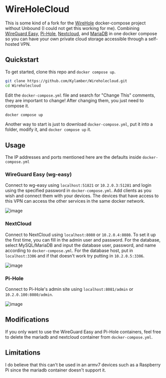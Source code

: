 # WireHoleCloud
This is some kind of a fork for the [WireHole](https://github.com/IAmStoxe/wirehole) docker-compose project without Unbound (I could not get this working for me). Combining [WireGuard Easy](https://hub.docker.com/r/weejewel/wg-easy), [Pi-Hole](https://hub.docker.com/r/pihole/pihole), [Nextcloud](https://hub.docker.com/_/nextcloud), and [MariaDB](https://hub.docker.com/_/mariadb/) in one docker compose so you can have your own private cloud storage accessible through a self-hosted VPN.

## Quickstart
To get started, clone this repo and `docker compose up`.
```bash
git clone https://github.com/Kylamber/Wireholecloud.git
cd Wireholecloud
```

Edit the `docker-compose.yml` file and search for "Change This" comments, they are important to change! After changing them, you just need to compose it.

```bash
docker compose up
```


Another way to start is just to download `docker-compose.yml`, put it into a folder, modify it, and `docker compose up` it.

## Usage
The IP addresses and ports mentioned here are the defaults inside `docker-compose.yml`
### WireGuard Easy (wg-easy)
Connect to wg-easy using `localhost:51821` or `10.2.0.3:51281` and login using the specified password in `docker-compose.yml`. Add clients as you wish and connect them with your devices. The devices that have access to this VPN can access the other services in the same docker network.

![image](https://user-images.githubusercontent.com/32596839/218538768-e479d35f-aa7b-4ad9-8e99-e953e44c9e44.png)

### NextCloud
Connect to NextCloud using `localhost:8080` or `10.2.0.4:8080`. To set it up the first time, you can fill in the admin user and password. For the database, select MySQL/MariaDB and input the database user, password, and name according to `docker-compose.yml`. For the database host, put in `localhost:3306` and if that doesn't work try putting in `10.2.0.5:3306`.

![image](https://user-images.githubusercontent.com/32596839/218542609-7bfcadd0-f04e-4933-aaf1-5d646c6034a8.png)

### Pi-Hole
Connect to Pi-Hole's admin site using `localhost:8081/admin` or `10.2.0.100:8080/admin`.

![image](https://user-images.githubusercontent.com/32596839/218539172-bcc1439d-f5b8-47c2-9570-ce7be2629c74.png)

## Modifications
If you only want to use the WireGuard Easy and Pi-Hole containers, feel free to delete the mariadb and nextcloud container from `docker-compose.yml`.  

## Limitations
I do believe that this can't be used in an armv7 devices such as a Raspberry Pi since the mariadb container doesn't support it. 
